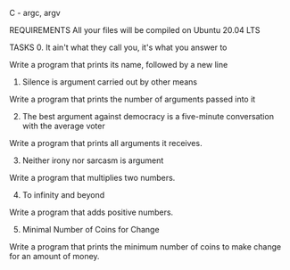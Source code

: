 C - argc, argv

REQUIREMENTS
All your files will be compiled on Ubuntu 20.04 LTS 

TASKS
0. It ain't what they call you, it's what you answer to

Write a program that prints its name, followed by a new line

1. Silence is argument carried out by other means

Write a program that prints the number of arguments passed into it

2. The best argument against democracy is a five-minute conversation with the average voter

Write a program that prints all arguments it receives.

3. Neither irony nor sarcasm is argument

Write a program that multiplies two numbers.

4. To infinity and beyond

Write a program that adds positive numbers.

5. Minimal Number of Coins for Change

Write a program that prints the minimum number of coins to make change for an amount of money.

